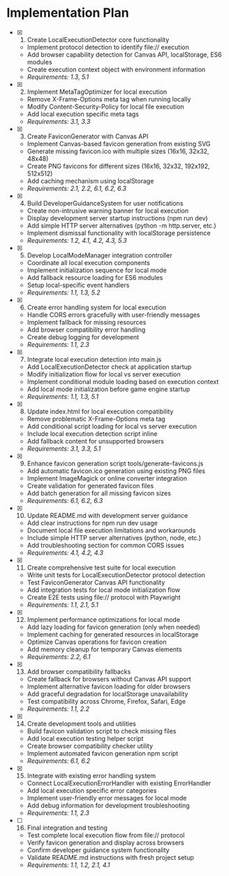 # Implementation Plan

- [x] 1. Create LocalExecutionDetector core functionality
  - Implement protocol detection to identify file:// execution
  - Add browser capability detection for Canvas API, localStorage, ES6 modules
  - Create execution context object with environment information
  - _Requirements: 1.3, 5.1_

- [x] 2. Implement MetaTagOptimizer for local execution
  - Remove X-Frame-Options meta tag when running locally
  - Modify Content-Security-Policy for local file execution
  - Add local execution specific meta tags
  - _Requirements: 3.1, 3.3_

- [x] 3. Create FaviconGenerator with Canvas API
  - Implement Canvas-based favicon generation from existing SVG
  - Generate missing favicon.ico with multiple sizes (16x16, 32x32, 48x48)
  - Create PNG favicons for different sizes (16x16, 32x32, 192x192, 512x512)
  - Add caching mechanism using localStorage
  - _Requirements: 2.1, 2.2, 6.1, 6.2, 6.3_

- [x] 4. Build DeveloperGuidanceSystem for user notifications
  - Create non-intrusive warning banner for local execution
  - Display development server startup instructions (npm run dev)
  - Add simple HTTP server alternatives (python -m http.server, etc.)
  - Implement dismissal functionality with localStorage persistence
  - _Requirements: 1.2, 4.1, 4.2, 4.3, 5.3_

- [x] 5. Develop LocalModeManager integration controller
  - Coordinate all local execution components
  - Implement initialization sequence for local mode
  - Add fallback resource loading for ES6 modules
  - Setup local-specific event handlers
  - _Requirements: 1.1, 1.3, 5.2_

- [x] 6. Create error handling system for local execution
  - Handle CORS errors gracefully with user-friendly messages
  - Implement fallback for missing resources
  - Add browser compatibility error handling
  - Create debug logging for development
  - _Requirements: 1.1, 2.3_

- [x] 7. Integrate local execution detection into main.js
  - Add LocalExecutionDetector check at application startup
  - Modify initialization flow for local vs server execution
  - Implement conditional module loading based on execution context
  - Add local mode initialization before game engine startup
  - _Requirements: 1.1, 1.3, 5.1_

- [x] 8. Update index.html for local execution compatibility
  - Remove problematic X-Frame-Options meta tag
  - Add conditional script loading for local vs server execution
  - Include local execution detection script inline
  - Add fallback content for unsupported browsers
  - _Requirements: 3.1, 3.3, 5.1_

- [x] 9. Enhance favicon generation script tools/generate-favicons.js
  - Add automatic favicon.ico generation using existing PNG files
  - Implement ImageMagick or online converter integration
  - Create validation for generated favicon files
  - Add batch generation for all missing favicon sizes
  - _Requirements: 6.1, 6.2, 6.3_

- [x] 10. Update README.md with development server guidance
  - Add clear instructions for npm run dev usage
  - Document local file execution limitations and workarounds
  - Include simple HTTP server alternatives (python, node, etc.)
  - Add troubleshooting section for common CORS issues
  - _Requirements: 4.1, 4.2, 4.3_

- [x] 11. Create comprehensive test suite for local execution
  - Write unit tests for LocalExecutionDetector protocol detection
  - Test FaviconGenerator Canvas API functionality
  - Add integration tests for local mode initialization flow
  - Create E2E tests using file:// protocol with Playwright
  - _Requirements: 1.1, 2.1, 5.1_

- [x] 12. Implement performance optimizations for local mode
  - Add lazy loading for favicon generation (only when needed)
  - Implement caching for generated resources in localStorage
  - Optimize Canvas operations for favicon creation
  - Add memory cleanup for temporary Canvas elements
  - _Requirements: 2.2, 6.1_

- [x] 13. Add browser compatibility fallbacks
  - Create fallback for browsers without Canvas API support
  - Implement alternative favicon loading for older browsers
  - Add graceful degradation for localStorage unavailability
  - Test compatibility across Chrome, Firefox, Safari, Edge
  - _Requirements: 1.1, 2.2_

- [x] 14. Create development tools and utilities
  - Build favicon validation script to check missing files
  - Add local execution testing helper script
  - Create browser compatibility checker utility
  - Implement automated favicon generation npm script
  - _Requirements: 6.1, 6.2_

- [x] 15. Integrate with existing error handling system
  - Connect LocalExecutionErrorHandler with existing ErrorHandler
  - Add local execution specific error categories
  - Implement user-friendly error messages for local mode
  - Add debug information for development troubleshooting
  - _Requirements: 1.1, 2.3_

- [ ] 16. Final integration and testing
  - Test complete local execution flow from file:// protocol
  - Verify favicon generation and display across browsers
  - Confirm developer guidance system functionality
  - Validate README.md instructions with fresh project setup
  - _Requirements: 1.1, 1.2, 2.1, 4.1_